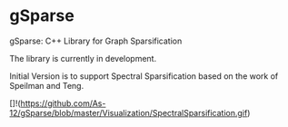 # gSparse
gSparse: C++ Library for Graph Sparsification


The library is currently in development. 

Initial Version is to support Spectral Sparsification based on the work of Speilman and Teng.

[]!(https://github.com/As-12/gSparse/blob/master/Visualization/SpectralSparsification.gif)